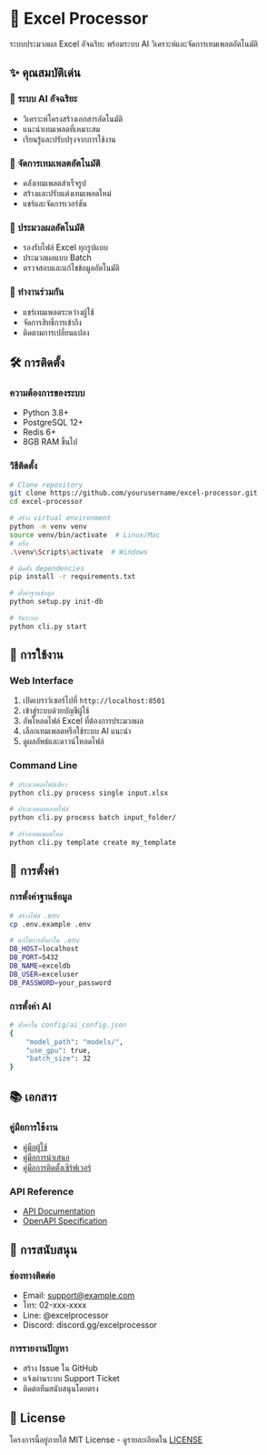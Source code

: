 # 🚀 Excel Processor

ระบบประมวลผล Excel อัจฉริยะ พร้อมระบบ AI วิเคราะห์และจัดการเทมเพลตอัตโนมัติ

## ✨ คุณสมบัติเด่น

### 🤖 ระบบ AI อัจฉริยะ
- วิเคราะห์โครงสร้างเอกสารอัตโนมัติ
- แนะนำเทมเพลตที่เหมาะสม
- เรียนรู้และปรับปรุงจากการใช้งาน

### 📑 จัดการเทมเพลตอัตโนมัติ
- คลังเทมเพลตสำเร็จรูป
- สร้างและปรับแต่งเทมเพลตใหม่
- แชร์และจัดการเวอร์ชัน

### 🔄 ประมวลผลอัตโนมัติ
- รองรับไฟล์ Excel ทุกรูปแบบ
- ประมวลผลแบบ Batch
- ตรวจสอบและแก้ไขข้อมูลอัตโนมัติ

### 👥 ทำงานร่วมกัน
- แชร์เทมเพลตระหว่างผู้ใช้
- จัดการสิทธิ์การเข้าถึง
- ติดตามการเปลี่ยนแปลง

## 🛠️ การติดตั้ง

### ความต้องการของระบบ
- Python 3.8+
- PostgreSQL 12+
- Redis 6+
- 8GB RAM ขึ้นไป

### วิธีติดตั้ง
```bash
# Clone repository
git clone https://github.com/yourusername/excel-processor.git
cd excel-processor

# สร้าง virtual environment
python -m venv venv
source venv/bin/activate  # Linux/Mac
# หรือ
.\venv\Scripts\activate  # Windows

# ติดตั้ง dependencies
pip install -r requirements.txt

# ตั้งค่าฐานข้อมูล
python setup.py init-db

# รันระบบ
python cli.py start
```

## 📖 การใช้งาน

### Web Interface
1. เปิดเบราว์เซอร์ไปที่ `http://localhost:8501`
2. เข้าสู่ระบบด้วยบัญชีผู้ใช้
3. อัพโหลดไฟล์ Excel ที่ต้องการประมวลผล
4. เลือกเทมเพลตหรือใช้ระบบ AI แนะนำ
5. ดูผลลัพธ์และดาวน์โหลดไฟล์

### Command Line
```bash
# ประมวลผลไฟล์เดียว
python cli.py process single input.xlsx

# ประมวลผลหลายไฟล์
python cli.py process batch input_folder/

# สร้างเทมเพลตใหม่
python cli.py template create my_template
```

## 🔧 การตั้งค่า

### การตั้งค่าฐานข้อมูล
```bash
# สร้างไฟล์ .env
cp .env.example .env

# แก้ไขการตั้งค่าใน .env
DB_HOST=localhost
DB_PORT=5432
DB_NAME=exceldb
DB_USER=exceluser
DB_PASSWORD=your_password
```

### การตั้งค่า AI
```bash
# ตั้งค่าใน config/ai_config.json
{
    "model_path": "models/",
    "use_gpu": true,
    "batch_size": 32
}
```

## 📚 เอกสาร

### คู่มือการใช้งาน
- [คู่มือผู้ใช้](docs/user_guide.md)
- [คู่มือการนำเสนอ](docs/presentation_guide.md)
- [คู่มือการติดตั้งเซิร์ฟเวอร์](docs/server_setup.md)

### API Reference
- [API Documentation](https://api.example.com)
- [OpenAPI Specification](docs/openapi.json)

## 🤝 การสนับสนุน

### ช่องทางติดต่อ
- Email: support@example.com
- โทร: 02-xxx-xxxx
- Line: @excelprocessor
- Discord: discord.gg/excelprocessor

### การรายงานปัญหา
- สร้าง Issue ใน GitHub
- แจ้งผ่านระบบ Support Ticket
- ติดต่อทีมสนับสนุนโดยตรง

## 📝 License

โครงการนี้อยู่ภายใต้ MIT License - ดูรายละเอียดใน [LICENSE](LICENSE) 
